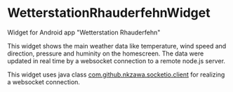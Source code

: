 # WetterstationRhauderfehnWidget
Widget for Android app "Wetterstation Rhauderfehn"

This widget shows the main weather data like temperature, wind speed and direction, pressure and huminity on the homescreen. The data were updated in real time by a websocket connection to a remote node.js server.

This widget uses java class [com.github.nkzawa.socketio.client](https://github.com/nkzawa/socket.io-client.java) for realizing a websocket connection.
